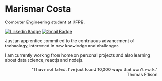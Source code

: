 # Marismar Costa

Computer Engineering student at UFPB.

[![Linkedin Badge](https://img.shields.io/badge/-Marismar%20Costa-0282d0?style=flat-square&logo=Linkedin&logoColor=white&link=https://www.linkedin.com/in/marismarcosta/)](https://www.linkedin.com/in/marismarcosta/) 
[![Gmail Badge](https://img.shields.io/badge/-cmarismar@gmail.com-0282d0?style=flat-square&logo=Gmail&logoColor=white&link=mailto:diego.schell.f@gmail.com)](mailto:cmarismar@gmail.com)

Just an apprentice committed to the continuous advancement of technology, interested in new knowledge and challenges. 

I am currently working from home on personal projects and also learning about data science, reactjs and nodejs.

<p align="right">
  "I have not failed. I've just found 10,000 ways that won't work." <br>
  Thomas Edison
</p>